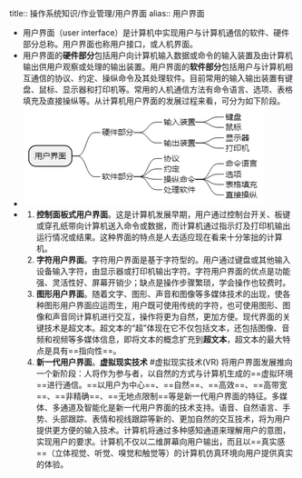 title:: 操作系统知识/作业管理/用户界面
alias:: 用户界面

- 用户界面（user interface）是计算机中实现用户与计算机通信的软件、硬件部分总称。用户界面也称用户接口，或人机界面。
- 用户界面的**硬件部分**包括用户向计算机输入数据或命令的输入装置及由计算机输出供用户观察或处理的输出装置。用户界面的**软件部分**包括用户与计算机相互通信的协议、约定、操纵命令及其处理软件。目前常用的输入输出装置有键盘、鼠标、显示器和打印机等。常用的人机通信方法有命令语言、选项、表格填充及直接操纵等。从计算机用户界面的发展过程来看，可分为如下阶段。
- ![image.png](../assets/image_1649023889837_0.png)
- 1. **控制面板式用户界面**。这是计算机发展早期，用户通过控制台开关、板键或穿孔纸带向计算机送入命令或数据，而计算机通过指示灯及打印机输出运行情况或结果。这种界面的特点是人去适应现在看来十分笨拙的计算机。
  2. **字符用户界面**。字符用户界面是基于字符型的。用户通过键盘或其他输入设备输入字符，由显示器或打印机输出字符。字符用户界面的优点是功能强、灵活性好、屏幕开销少；缺点是操作步骤繁琐，学会操作也较费时。
  3. **图形用户界面**。随着文字、图形、声音和图像等多媒体技术的出现，使各种图形用户界面应运而生，用户既可使用传统的字符，也可使用图形、图像和声音同计算机进行交互，操作将更为自然，更加方便。现代界面的关键技术是超文本。超文本的“超”体现在它不仅包括文本，还包括图像、音频和视频等多媒体信息，即将文本的概念扩充到**超文本**，超文本的最大特点是具有==指向性==。
  4. **新一代用户界面**。**虚拟现实技术** #虚拟现实技术(VR) 将用户界面发展推向一个新阶段：人将作为参与者，以自然的方式与计算机生成的==虚拟环境==进行通信。==以用户为中心==、==自然==、==高效==、==高带宽==、==非精确==、==无地点限制==等是新一代用户界面的特征。多媒体、多通道及智能化是新一代用户界面的技术支持。语音、自然语言、手势、头部跟踪、表情和视线跟踪等新的、更加自然的交互技术，将为用户提供更方便的输入技术。计算机将通过多种感知通道来理解用户的意图，实现用户的要求。计算机不仅以二维屏幕向用户输出，而且以==真实感==（立体视觉、听觉、嗅觉和触觉等）的计算机仿真环境向用户提供真实的体验。